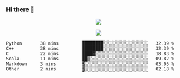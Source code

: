 ### Hi there 👋

<!--
**SuuTTT/SuuTTT** is a ✨ _special_ ✨ repository because its `README.md` (this file) appears on your GitHub profile.

Here are some ideas to get you started:

- 🔭 I’m currently working on ...
- 🌱 I’m currently learning ...
- 👯 I’m looking to collaborate on ...
- 🤔 I’m looking for help with ...
- 💬 Ask me about ...
- 📫 How to reach me: ...
- 😄 Pronouns: ...
- ⚡ Fun fact: ...
-->

<div align='center'>
    <p align='center'>
        <img src='https://github-readme-stats.vercel.app/api?line_height=27&username=SuuTTT&show_icons=true&theme=solarized-light'/>
    </p>
</div>    
<div align='center'>  
    <p align='center'>
        <img src='https://github-readme-stats.vercel.app/api/wakatime?username=SuuTTT&theme=solarized-light'/>
    </p>
    
</div>  

<!--START_SECTION:waka-->

```text
Python       38 mins         ████████░░░░░░░░░░░░░░░░░   32.39 %
C++          38 mins         ████████░░░░░░░░░░░░░░░░░   32.39 %
C            22 mins         ████▓░░░░░░░░░░░░░░░░░░░░   18.83 %
Scala        11 mins         ██▒░░░░░░░░░░░░░░░░░░░░░░   09.82 %
Markdown     3 mins          ▓░░░░░░░░░░░░░░░░░░░░░░░░   03.05 %
Other        2 mins          ▓░░░░░░░░░░░░░░░░░░░░░░░░   02.18 %
```

<!--END_SECTION:waka-->
